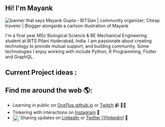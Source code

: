 ## Hi! I'm Mayank

<img src="https://raw.githubusercontent.com/Oce11us/Oce11us/master/gh-header-cropped.png" alt="banner that says Mayank Gupta - BITSian | community organizer; Cheap traveler | Blogger alongside a cartoon illustration of Mayank">

I'm a final year MSc Biological Science & BE Mechanical Engineering student at BITS Pilani Hyderabad, India. I am passionate about creating technology to provide mutual support, and building community. Some technologies I enjoy working with include Python, R Programming, Flutter and GraphQL.

## Current Project ideas :


## Find me around the web 🌎: 
- Learning in public on <a href="https://Oce11us.github.io">Oce11us.github.io</a> or <a href="https://www.twitch.tv/Oce11us">Twitch</a> 📹 ✍🏾  
- Tinkering with interactions on <a href="https://www.instagram.com/mister_bigwig/">Instagram</a>  🏓
- Sharing updates on <a href="https://www.linkedin.com/in/mayank-gupta-35bb69125?lipi=urn%3Ali%3Apage%3Ad_flagship3_profile_view_base_contact_details%3BE5AKSJk8T9Csjh%2BB9ffdfA%3D%3D/">LinkedIn</a> or <a href="https://twitter.com/Oce11us"> Twitter 
[<img align="left" alt="codeSTACKr | LinkedIn" width="22px" src="https://cdn.jsdelivr.net/npm/simple-icons@v3/icons/linkedin.svg" />][linkedin]</a> 💼
